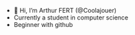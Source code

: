 - 👋 Hi, I’m Arthur FERT (@Coolajouer)
- Currently a student in computer science
- Beginner with github
